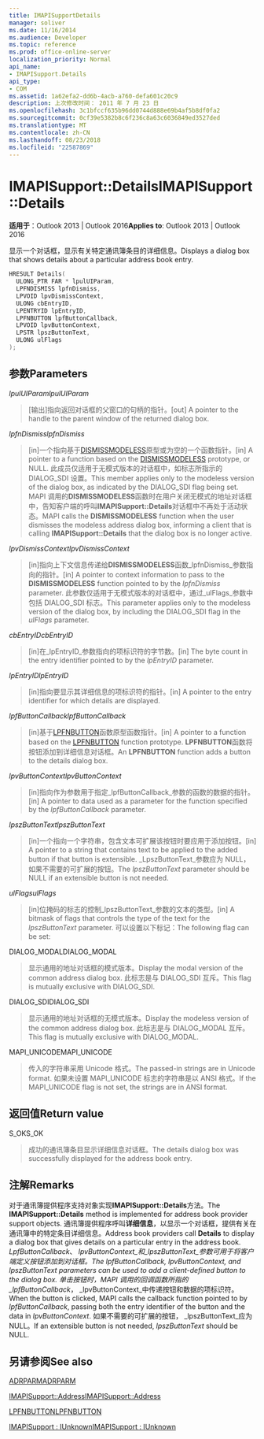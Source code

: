 ```yaml
---
title: IMAPISupportDetails
manager: soliver
ms.date: 11/16/2014
ms.audience: Developer
ms.topic: reference
ms.prod: office-online-server
localization_priority: Normal
api_name:
- IMAPISupport.Details
api_type:
- COM
ms.assetid: 1a62efa2-dd6b-4acb-a760-defa601c20c9
description: 上次修改时间： 2011 年 7 月 23 日
ms.openlocfilehash: 3c1bfccf635b96dd0744d888e69b4af5b8df0fa2
ms.sourcegitcommit: 0cf39e5382b8c6f236c8a63c6036849ed3527ded
ms.translationtype: MT
ms.contentlocale: zh-CN
ms.lasthandoff: 08/23/2018
ms.locfileid: "22587869"
---
```

# <a name="imapisupportdetails"></a><span data-ttu-id="afe49-103">IMAPISupport::Details</span><span class="sxs-lookup"><span data-stu-id="afe49-103">IMAPISupport::Details</span></span>

  
  
<span data-ttu-id="afe49-104">**适用于**：Outlook 2013 | Outlook 2016</span><span class="sxs-lookup"><span data-stu-id="afe49-104">**Applies to**: Outlook 2013 | Outlook 2016</span></span> 
  
<span data-ttu-id="afe49-105">显示一个对话框，显示有关特定通讯簿条目的详细信息。</span><span class="sxs-lookup"><span data-stu-id="afe49-105">Displays a dialog box that shows details about a particular address book entry.</span></span>
  
```cpp
HRESULT Details(
  ULONG_PTR FAR * lpulUIParam,
  LPFNDISMISS lpfnDismiss,
  LPVOID lpvDismissContext,
  ULONG cbEntryID,
  LPENTRYID lpEntryID,
  LPFNBUTTON lpfButtonCallback,
  LPVOID lpvButtonContext,
  LPSTR lpszButtonText,
  ULONG ulFlags
);
```

## <a name="parameters"></a><span data-ttu-id="afe49-106">参数</span><span class="sxs-lookup"><span data-stu-id="afe49-106">Parameters</span></span>

 <span data-ttu-id="afe49-107">_lpulUIParam_</span><span class="sxs-lookup"><span data-stu-id="afe49-107">_lpulUIParam_</span></span>
  
> <span data-ttu-id="afe49-108">[输出]指向返回对话框的父窗口的句柄的指针。</span><span class="sxs-lookup"><span data-stu-id="afe49-108">[out] A pointer to the handle to the parent window of the returned dialog box.</span></span>
    
 <span data-ttu-id="afe49-109">_lpfnDismiss_</span><span class="sxs-lookup"><span data-stu-id="afe49-109">_lpfnDismiss_</span></span>
  
> <span data-ttu-id="afe49-110">[in]一个指向基于[DISMISSMODELESS](dismissmodeless.md)原型或为空的一个函数指针。</span><span class="sxs-lookup"><span data-stu-id="afe49-110">[in] A pointer to a function based on the [DISMISSMODELESS](dismissmodeless.md) prototype, or NULL.</span></span> <span data-ttu-id="afe49-111">此成员仅适用于无模式版本的对话框中，如标志所指示的 DIALOG_SDI 设置。</span><span class="sxs-lookup"><span data-stu-id="afe49-111">This member applies only to the modeless version of the dialog box, as indicated by the DIALOG_SDI flag being set.</span></span> <span data-ttu-id="afe49-112">MAPI 调用的**DISMISSMODELESS**函数时在用户关闭无模式的地址对话框中，告知客户端的呼叫**IMAPISupport::Details**对话框中不再处于活动状态。</span><span class="sxs-lookup"><span data-stu-id="afe49-112">MAPI calls the **DISMISSMODELESS** function when the user dismisses the modeless address dialog box, informing a client that is calling **IMAPISupport::Details** that the dialog box is no longer active.</span></span> 
    
 <span data-ttu-id="afe49-113">_lpvDismissContext_</span><span class="sxs-lookup"><span data-stu-id="afe49-113">_lpvDismissContext_</span></span>
  
> <span data-ttu-id="afe49-114">[in]指向上下文信息传递给**DISMISSMODELESS**函数_lpfnDismiss_参数指向的指针。</span><span class="sxs-lookup"><span data-stu-id="afe49-114">[in] A pointer to context information to pass to the **DISMISSMODELESS** function pointed to by the  _lpfnDismiss_ parameter.</span></span> <span data-ttu-id="afe49-115">此参数仅适用于无模式版本的对话框中，通过_ulFlags_参数中包括 DIALOG_SDI 标志。</span><span class="sxs-lookup"><span data-stu-id="afe49-115">This parameter applies only to the modeless version of the dialog box, by including the DIALOG_SDI flag in the  _ulFlags_ parameter.</span></span> 
    
 <span data-ttu-id="afe49-116">_cbEntryID_</span><span class="sxs-lookup"><span data-stu-id="afe49-116">_cbEntryID_</span></span>
  
> <span data-ttu-id="afe49-117">[in]在_lpEntryID_参数指向的项标识符的字节数。</span><span class="sxs-lookup"><span data-stu-id="afe49-117">[in] The byte count in the entry identifier pointed to by the  _lpEntryID_ parameter.</span></span> 
    
 <span data-ttu-id="afe49-118">_lpEntryID_</span><span class="sxs-lookup"><span data-stu-id="afe49-118">_lpEntryID_</span></span>
  
> <span data-ttu-id="afe49-119">[in]指向要显示其详细信息的项标识符的指针。</span><span class="sxs-lookup"><span data-stu-id="afe49-119">[in] A pointer to the entry identifier for which details are displayed.</span></span>
    
 <span data-ttu-id="afe49-120">_lpfButtonCallback_</span><span class="sxs-lookup"><span data-stu-id="afe49-120">_lpfButtonCallback_</span></span>
  
> <span data-ttu-id="afe49-121">[in]基于[LPFNBUTTON](lpfnbutton.md)函数原型函数指针。</span><span class="sxs-lookup"><span data-stu-id="afe49-121">[in] A pointer to a function based on the [LPFNBUTTON](lpfnbutton.md) function prototype.</span></span> <span data-ttu-id="afe49-122">**LPFNBUTTON**函数将按钮添加到详细信息对话框。</span><span class="sxs-lookup"><span data-stu-id="afe49-122">An **LPFNBUTTON** function adds a button to the details dialog box.</span></span> 
    
 <span data-ttu-id="afe49-123">_lpvButtonContext_</span><span class="sxs-lookup"><span data-stu-id="afe49-123">_lpvButtonContext_</span></span>
  
> <span data-ttu-id="afe49-124">[in]指向作为参数用于指定_lpfButtonCallback_参数的函数的数据的指针。</span><span class="sxs-lookup"><span data-stu-id="afe49-124">[in] A pointer to data used as a parameter for the function specified by the  _lpfButtonCallback_ parameter.</span></span> 
    
 <span data-ttu-id="afe49-125">_lpszButtonText_</span><span class="sxs-lookup"><span data-stu-id="afe49-125">_lpszButtonText_</span></span>
  
> <span data-ttu-id="afe49-126">[in]一个指向一个字符串，包含文本可扩展该按钮时要应用于添加按钮。</span><span class="sxs-lookup"><span data-stu-id="afe49-126">[in] A pointer to a string that contains text to be applied to the added button if that button is extensible.</span></span> <span data-ttu-id="afe49-127">_LpszButtonText_参数应为 NULL，如果不需要的可扩展的按钮。</span><span class="sxs-lookup"><span data-stu-id="afe49-127">The  _lpszButtonText_ parameter should be NULL if an extensible button is not needed.</span></span> 
    
 <span data-ttu-id="afe49-128">_ulFlags_</span><span class="sxs-lookup"><span data-stu-id="afe49-128">_ulFlags_</span></span>
  
> <span data-ttu-id="afe49-129">[in]位掩码的标志的控制_lpszButtonText_参数的文本的类型。</span><span class="sxs-lookup"><span data-stu-id="afe49-129">[in] A bitmask of flags that controls the type of the text for the  _lpszButtonText_ parameter.</span></span> <span data-ttu-id="afe49-130">可以设置以下标记：</span><span class="sxs-lookup"><span data-stu-id="afe49-130">The following flag can be set:</span></span> 
    
<span data-ttu-id="afe49-131">DIALOG_MODAL</span><span class="sxs-lookup"><span data-stu-id="afe49-131">DIALOG_MODAL</span></span>
  
> <span data-ttu-id="afe49-132">显示通用的地址对话框的模式版本。</span><span class="sxs-lookup"><span data-stu-id="afe49-132">Display the modal version of the common address dialog box.</span></span> <span data-ttu-id="afe49-133">此标志是与 DIALOG_SDI 互斥。</span><span class="sxs-lookup"><span data-stu-id="afe49-133">This flag is mutually exclusive with DIALOG_SDI.</span></span>
    
<span data-ttu-id="afe49-134">DIALOG_SDI</span><span class="sxs-lookup"><span data-stu-id="afe49-134">DIALOG_SDI</span></span>
  
>  <span data-ttu-id="afe49-135">显示通用的地址对话框的无模式版本。</span><span class="sxs-lookup"><span data-stu-id="afe49-135">Display the modeless version of the common address dialog box.</span></span> <span data-ttu-id="afe49-136">此标志是与 DIALOG_MODAL 互斥。</span><span class="sxs-lookup"><span data-stu-id="afe49-136">This flag is mutually exclusive with DIALOG_MODAL.</span></span> 
    
<span data-ttu-id="afe49-137">MAPI_UNICODE</span><span class="sxs-lookup"><span data-stu-id="afe49-137">MAPI_UNICODE</span></span> 
  
> <span data-ttu-id="afe49-138">传入的字符串采用 Unicode 格式。</span><span class="sxs-lookup"><span data-stu-id="afe49-138">The passed-in strings are in Unicode format.</span></span> <span data-ttu-id="afe49-139">如果未设置 MAPI_UNICODE 标志的字符串是以 ANSI 格式。</span><span class="sxs-lookup"><span data-stu-id="afe49-139">If the MAPI_UNICODE flag is not set, the strings are in ANSI format.</span></span>
    
## <a name="return-value"></a><span data-ttu-id="afe49-140">返回值</span><span class="sxs-lookup"><span data-stu-id="afe49-140">Return value</span></span>

<span data-ttu-id="afe49-141">S_OK</span><span class="sxs-lookup"><span data-stu-id="afe49-141">S_OK</span></span> 
  
> <span data-ttu-id="afe49-142">成功的通讯簿条目显示详细信息对话框。</span><span class="sxs-lookup"><span data-stu-id="afe49-142">The details dialog box was successfully displayed for the address book entry.</span></span>
    
## <a name="remarks"></a><span data-ttu-id="afe49-143">注解</span><span class="sxs-lookup"><span data-stu-id="afe49-143">Remarks</span></span>

<span data-ttu-id="afe49-144">对于通讯簿提供程序支持对象实现**IMAPISupport::Details**方法。</span><span class="sxs-lookup"><span data-stu-id="afe49-144">The **IMAPISupport::Details** method is implemented for address book provider support objects.</span></span> <span data-ttu-id="afe49-145">通讯簿提供程序呼叫**详细信息**，以显示一个对话框，提供有关在通讯簿中的特定条目详细信息。</span><span class="sxs-lookup"><span data-stu-id="afe49-145">Address book providers call **Details** to display a dialog box that gives details on a particular entry in the address book.</span></span> <span data-ttu-id="afe49-146">_LpfButtonCallback_、 _lpvButtonContext_和_lpszButtonText_参数可用于将客户端定义按钮添加到对话框。</span><span class="sxs-lookup"><span data-stu-id="afe49-146">The  _lpfButtonCallback_,  _lpvButtonContext_, and  _lpszButtonText_ parameters can be used to add a client-defined button to the dialog box.</span></span> <span data-ttu-id="afe49-147">单击按钮时，MAPI 调用的回调函数所指的_lpfButtonCallback_， _lpvButtonContext_中传递按钮和数据的项标识符。</span><span class="sxs-lookup"><span data-stu-id="afe49-147">When the button is clicked, MAPI calls the callback function pointed to by  _lpfButtonCallback_, passing both the entry identifier of the button and the data in  _lpvButtonContext_.</span></span> <span data-ttu-id="afe49-148">如果不需要的可扩展的按钮， _lpszButtonText_应为 NULL。</span><span class="sxs-lookup"><span data-stu-id="afe49-148">If an extensible button is not needed,  _lpszButtonText_ should be NULL.</span></span> 
  
## <a name="see-also"></a><span data-ttu-id="afe49-149">另请参阅</span><span class="sxs-lookup"><span data-stu-id="afe49-149">See also</span></span>



[<span data-ttu-id="afe49-150">ADRPARM</span><span class="sxs-lookup"><span data-stu-id="afe49-150">ADRPARM</span></span>](adrparm.md)
  
[<span data-ttu-id="afe49-151">IMAPISupport::Address</span><span class="sxs-lookup"><span data-stu-id="afe49-151">IMAPISupport::Address</span></span>](imapisupport-address.md)
  
[<span data-ttu-id="afe49-152">LPFNBUTTON</span><span class="sxs-lookup"><span data-stu-id="afe49-152">LPFNBUTTON</span></span>](lpfnbutton.md)
  
[<span data-ttu-id="afe49-153">IMAPISupport : IUnknown</span><span class="sxs-lookup"><span data-stu-id="afe49-153">IMAPISupport : IUnknown</span></span>](imapisupportiunknown.md)

